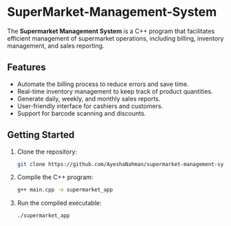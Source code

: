 # SuperMarket-Management-System


The **Supermarket Management System** is a C++ program that facilitates efficient management of supermarket operations, including billing, inventory management, and sales reporting.

## Features

- Automate the billing process to reduce errors and save time.
- Real-time inventory management to keep track of product quantities.
- Generate daily, weekly, and monthly sales reports.
- User-friendly interface for cashiers and customers.
- Support for barcode scanning and discounts.

## Getting Started

1. Clone the repository:

    ```bash
    git clone https://github.com/AyeshaNahman/supermarket-management-system.git
    ```

2. Compile the C++ program:

    ```bash
    g++ main.cpp -o supermarket_app
    ```

3. Run the compiled executable:

    ```bash
    ./supermarket_app
    ```
